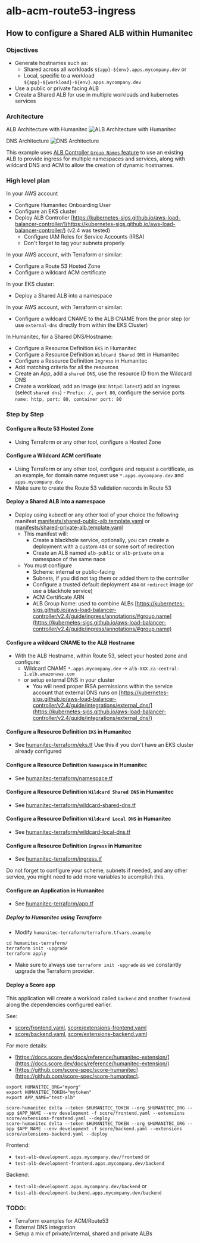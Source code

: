 # alb-acm-route53-ingress

## How to configure a Shared ALB within Humanitec

### Objectives
- Generate hostnames such as:
  - Shared across all workloads `${app}-${env}.apps.mycompany.dev` or
  - Local, specific to a workload `${app}-${workload}-${env}.apps.mycompany.dev`
- Use a public or private facing ALB
- Create a Shared ALB for use in multiple workloads and kubernetes services

### Architecture

ALB Architecture with Humanitec
![ALB Architecture with Humanitec](images/architecture.png)

DNS Architecture
![DNS Architecture](images/architecture-dns.png)

This example uses [ALB Controller `Group Names` feature](https://kubernetes-sigs.github.io/aws-load-balancer-controller/v2.4/guide/ingress/annotations/#group.name) to use an existing ALB to provide ingress for multiple namespaces and services, along with wildcard DNS and ACM to allow the creation of dynamic hostnames.

### High level plan
In your AWS account
  - Configure Humanitec Onboarding User
  - Configure an EKS cluster
  - Deploy ALB Controller [https://kubernetes-sigs.github.io/aws-load-balancer-controller/](https://kubernetes-sigs.github.io/aws-load-balancer-controller/) (v2.4 was tested)
    - Configure IAM Roles for Service Accounts (IRSA) 
    - Don't forget to tag your subnets properly

In your AWS account, with Terraform or similar:
  - Configure a Route 53 Hosted Zone
  - Configure a wildcard ACM certificate

In your EKS cluster:
  - Deploy a Shared ALB into a namespace

In your AWS account, with Terraform or similar:
  - Configure a wildcard CNAME to the ALB CNAME from the prior step (or use `external-dns` directly from within the EKS Cluster)

In Humanitec, for a Shared DNS/Hostname:
  - Configure a Resource Definition `EKS` in Humanitec
  - Configure a Resource Definition `Wildcard Shared DNS` in Humanitec
  - Configure a Resource Definition `Ingress` in Humanitec
  - Add matching criteria for all the resources
  - Create an App, add a `shared DNS`, use the resource ID from the Wildcard DNS
  - Create a workload, add an image (ex: `httpd:latest`) add an ingress (select `shared dns`) - `Prefix: /, port 80`, configure the service ports `name: http, port: 80, container port: 80`

### Step by Step
#### Configure a Route 53 Hosted Zone
- Using Terraform or any other tool, configure a Hosted Zone

####  Configure a Wildcard ACM certificate
- Using Terraform or any other tool, configure and request a certificate, as an example, for domain name request use `*.apps.mycompany.dev` and `apps.mycompany.dev`
- Make sure to create the Route 53 validation records in Route 53

#### Deploy a Shared ALB into a namespace
- Deploy using kubectl or any other tool of your choice the following manifest [manifests/shared-public-alb.template.yaml](manifests/shared-public-alb.template.yaml) or [manifests/shared-private-alb.template.yaml](manifests/shared-private-alb.template.yaml)
  - This manifest will:
    - Create a blackhole service, optionally, you can create a deployment with a custom `404` or some sort of redirection
    - Create an ALB named `alb-public` or `alb-private` on a namespace of the same nace
  - You must configure
    - Scheme: internal or public-facing
    - Subnets, if you did not tag them or added them to the controller
    - Configure a trusted default deployment `404` or `redirect` image (or use a blackhole service)
    - ACM Certificate ARN
    - ALB Group Name: used to combine ALBs [https://kubernetes-sigs.github.io/aws-load-balancer-controller/v2.4/guide/ingress/annotations/#group.name](https://kubernetes-sigs.github.io/aws-load-balancer-controller/v2.4/guide/ingress/annotations/#group.name) 

#### Configure a wildcard CNAME to the ALB Hostname
- With the ALB Hostname, within Route 53, select your hosted zone and configure:
  - Wildcard CNAME `*.apps.mycompany.dev` -> `alb-XXX.ca-central-1.elb.amazonaws.com`
  - or setup external DNS in your cluster
    - You will need proper IRSA permissions within the service account that external DNS runs on [https://kubernetes-sigs.github.io/aws-load-balancer-controller/v2.4/guide/integrations/external_dns/](https://kubernetes-sigs.github.io/aws-load-balancer-controller/v2.4/guide/integrations/external_dns/)

#### Configure a Resource Definition `EKS` in Humanitec
- See [humanitec-terraform/eks.tf](humanitec-terraform/eks.tf)
Use this if you don't have an EKS cluster already configured

#### Configure a Resource Definition `Namespace` in Humanitec
- See [humanitec-terraform/namespace.tf](humanitec-terraform/namespace.tf)

#### Configure a Resource Definition `Wildcard Shared DNS` in Humanitec
- See [humanitec-terraform/wildcard-shared-dns.tf](humanitec-terraform/wildcard-shared-dns.tf)

#### Configure a Resource Definition `Wildcard Local DNS` in Humanitec
- See [humanitec-terraform/wildcard-local-dns.tf](humanitec-terraform/wildcard-local-dns.tf)

#### Configure a Resource Definition `Ingress` in Humanitec
- See [humanitec-terraform/ingress.tf](humanitec-terraform/ingress.tf)

Do not forget to configure your scheme, subnets if needed, and any other service, you might need to add more variables to acomplish this.

#### Configure an Application in Humanitec
- See [humanitec-terraform/app.tf](humanitec-terraform/app.tf)

#####  Deploy to Humanitec using Terraform
- Modify `humanitec-terraform/terraform.tfvars.example`
```
cd humanitec-terraform/
terraform init -upgrade
terraform apply
```
- Make sure to always use `terraform init -upgrade` as we constantly upgrade the Terraform provider.

#### Deploy a Score app

This application will create a workload called `backend` and another `frontend` along the dependencies configured earlier.

See:
- [score/frontend.yaml](score/frontend.yaml), [score/extensions-frontend.yaml](score/extensions-frontend.yaml)
- [score/backend.yaml](score/backend.yaml), [score/extensions-backend.yaml](score/extensions-backend.yaml)

For more details:
- [https://docs.score.dev/docs/reference/humanitec-extension/](https://docs.score.dev/docs/reference/humanitec-extension/)
- [https://github.com/score-spec/score-humanitec](https://github.com/score-spec/score-humanitec).

```
export HUMANITEC_ORG="myorg"
export HUMANITEC_TOKEN="mytoken"
export APP_NAME="test-alb"

score-humanitec delta --token $HUMANITEC_TOKEN --org $HUMANITEC_ORG --app $APP_NAME --env development -f score/frontend.yaml --extensions score/extensions-frontend.yaml --deploy
score-humanitec delta --token $HUMANITEC_TOKEN --org $HUMANITEC_ORG --app $APP_NAME --env development -f score/backend.yaml --extensions score/extensions-backend.yaml --deploy
```

Frontend:
- `test-alb-development.apps.mycompany.dev/frontend` or
- `test-alb-development-frontend.apps.mycompany.dev/backend`

Backend:
- `test-alb-development.apps.mycompany.dev/backend` or
- `test-alb-development-backend.apps.mycompany.dev/backend`

### TODO:
- Terraform examples for ACM/Route53
- External DNS integration
- Setup a mix of private/internal, shared and private ALBs
